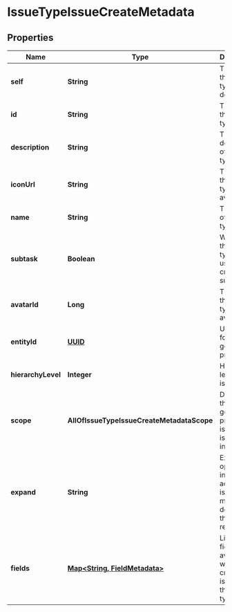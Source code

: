 # IssueTypeIssueCreateMetadata

## Properties
Name | Type | Description | Notes
------------ | ------------- | ------------- | -------------
**self** | **String** | The URL of these issue type details. |  [optional]
**id** | **String** | The ID of the issue type. |  [optional]
**description** | **String** | The description of the issue type. |  [optional]
**iconUrl** | **String** | The URL of the issue type&#x27;s avatar. |  [optional]
**name** | **String** | The name of the issue type. |  [optional]
**subtask** | **Boolean** | Whether this issue type is used to create subtasks. |  [optional]
**avatarId** | **Long** | The ID of the issue type&#x27;s avatar. |  [optional]
**entityId** | [**UUID**](UUID.md) | Unique ID for next-gen projects. |  [optional]
**hierarchyLevel** | **Integer** | Hierarchy level of the issue type. |  [optional]
**scope** | **AllOfIssueTypeIssueCreateMetadataScope** | Details of the next-gen projects the issue type is available in. |  [optional]
**expand** | **String** | Expand options that include additional issue type metadata details in the response. |  [optional]
**fields** | [**Map&lt;String, FieldMetadata&gt;**](FieldMetadata.md) | List of the fields available when creating an issue for the issue type. |  [optional]
